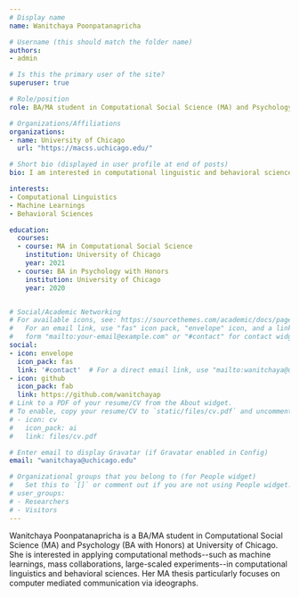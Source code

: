 ```yaml
---
# Display name
name: Wanitchaya Poonpatanapricha

# Username (this should match the folder name)
authors:
- admin

# Is this the primary user of the site?
superuser: true

# Role/position
role: BA/MA student in Computational Social Science (MA) and Psychology (BA)

# Organizations/Affiliations
organizations:
- name: University of Chicago
  url: "https://macss.uchicago.edu/"

# Short bio (displayed in user profile at end of posts)
bio: I am interested in computational linguistic and behavioral science.

interests:
- Computational Linguistics
- Machine Learnings
- Behavioral Sciences

education:
  courses:
  - course: MA in Computational Social Science
    institution: University of Chicago
    year: 2021
  - course: BA in Psychology with Honors
    institution: University of Chicago
    year: 2020


# Social/Academic Networking
# For available icons, see: https://sourcethemes.com/academic/docs/page-builder/#icons
#   For an email link, use "fas" icon pack, "envelope" icon, and a link in the
#   form "mailto:your-email@example.com" or "#contact" for contact widget.
social:
- icon: envelope
  icon_pack: fas
  link: '#contact'  # For a direct email link, use "mailto:wanitchaya@uchicago.edu".
- icon: github
  icon_pack: fab
  link: https://github.com/wanitchayap
# Link to a PDF of your resume/CV from the About widget.
# To enable, copy your resume/CV to `static/files/cv.pdf` and uncomment the lines below.
# - icon: cv
#   icon_pack: ai
#   link: files/cv.pdf

# Enter email to display Gravatar (if Gravatar enabled in Config)
email: "wanitchaya@uchicago.edu"

# Organizational groups that you belong to (for People widget)
#   Set this to `[]` or comment out if you are not using People widget.
# user_groups:
# - Researchers
# - Visitors
---
```


Wanitchaya Poonpatanapricha is a BA/MA student in Computational Social Science (MA) and Psychology (BA with Honors) at University of Chicago. She is interested in applying computational methods--such as machine learnings, mass collaborations, large-scaled experiments--in computational linguistics and behavioral sciences. Her MA thesis particularly focuses on computer mediated communication via ideographs.
